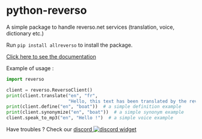 # python-reverso
A simple package to handle reverso.net services (translation, voice, dictionary etc.)

Run `pip install allreverso` to install the package.

[Click here to see the documentation](https://petitpotiron.github.io/python-reverso/)

Example of usage :
```python
import reverso

client = reverso.ReversoClient()
print(client.translate("en", "fr",
                       "Hello, this text has been translated by the reverso package in python."))  # a simple translation example
print(client.define("en", "boat"))  # a simple definition example
print(client.synonymize("en", "boat"))  # a simple synonym example
client.speak_to_mp3("en", "Hello !")  # a simple voice example

```
Have troubles ? Check our [discord ![discord widget](https://discord.com/api/guilds/831480772455038996/widget.png)](https://discord.gg/v4yfnjWKvy)
